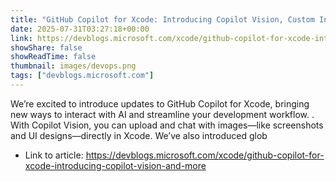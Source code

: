 ```yaml
---
title: "GitHub Copilot for Xcode: Introducing Copilot Vision, Custom Instructions, Locale-Aware Responses, and More"
date: 2025-07-31T03:27:18+00:00
link: https://devblogs.microsoft.com/xcode/github-copilot-for-xcode-introducing-copilot-vision-and-more
showShare: false
showReadTime: false
thumbnail: images/devops.png
tags: ["devblogs.microsoft.com"]
---
```

We’re excited to introduce updates to GitHub Copilot for Xcode, bringing new ways to interact with AI and streamline your development workflow. . With Copilot Vision, you can upload and chat with images—like screenshots and UI designs—directly in Xcode. We’ve also introduced glob

- Link to article: https://devblogs.microsoft.com/xcode/github-copilot-for-xcode-introducing-copilot-vision-and-more